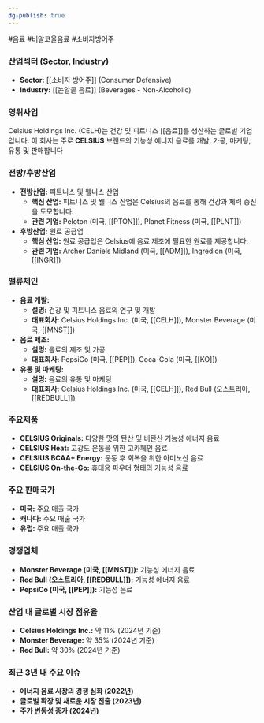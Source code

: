 ```yaml
---
dg-publish: true
---
```

#음료 #비알코올음료 #소비자방어주

### 산업섹터 (Sector, Industry)

- **Sector:** [[소비자 방어주]] (Consumer Defensive)
- **Industry:** [[논알콜 음료]] (Beverages - Non-Alcoholic)

### 영위사업

Celsius Holdings Inc. (CELH)는 건강 및 피트니스 [[음료]]를 생산하는 글로벌 기업입니다. 이 회사는 주로 **CELSIUS** 브랜드의 기능성 에너지 음료를 개발, 가공, 마케팅, 유통 및 판매합니다


### 전방/후방산업

- **전방산업:** 피트니스 및 웰니스 산업
    - **핵심 산업:** 피트니스 및 웰니스 산업은 Celsius의 음료를 통해 건강과 체력 증진을 도모합니다.
    - **관련 기업:** Peloton (미국, [[PTON]]), Planet Fitness (미국, [[PLNT]])
- **후방산업:** 원료 공급업
    - **핵심 산업:** 원료 공급업은 Celsius에 음료 제조에 필요한 원료를 제공합니다.
    - **관련 기업:** Archer Daniels Midland (미국, [[ADM]]), Ingredion (미국, [[INGR]])

### 밸류체인

- **음료 개발:**
    - **설명:** 건강 및 피트니스 음료의 연구 및 개발
    - **대표회사:** Celsius Holdings Inc. (미국, [[CELH]]), Monster Beverage (미국, [[MNST]])
- **음료 제조:**
    - **설명:** 음료의 제조 및 가공
    - **대표회사:** PepsiCo (미국, [[PEP]]), Coca-Cola (미국, [[KO]])
- **유통 및 마케팅:**
    - **설명:** 음료의 유통 및 마케팅
    - **대표회사:** Celsius Holdings Inc. (미국, [[CELH]]), Red Bull (오스트리아, [[REDBULL]])

### 주요제품

- **CELSIUS Originals:** 다양한 맛의 탄산 및 비탄산 기능성 에너지 음료
- **CELSIUS Heat:** 고강도 운동을 위한 고카페인 음료
- **CELSIUS BCAA+ Energy:** 운동 후 회복을 위한 아미노산 음료
- **CELSIUS On-the-Go:** 휴대용 파우더 형태의 기능성 음료

### 주요 판매국가

- **미국:** 주요 매출 국가
- **캐나다:** 주요 매출 국가
- **유럽:** 주요 매출 국가

### 경쟁업체

- **Monster Beverage (미국, [[MNST]]):** 기능성 에너지 음료
- **Red Bull (오스트리아, [[REDBULL]]):** 기능성 에너지 음료
- **PepsiCo (미국, [[PEP]]):** 기능성 음료

### 산업 내 글로벌 시장 점유율

- **Celsius Holdings Inc.:** 약 11% (2024년 기준)
- **Monster Beverage:** 약 35% (2024년 기준)
- **Red Bull:** 약 30% (2024년 기준)

### 최근 3년 내 주요 이슈

- **에너지 음료 시장의 경쟁 심화 (2022년)**
- **글로벌 확장 및 새로운 시장 진출 (2023년)**
- **주가 변동성 증가 (2024년)**